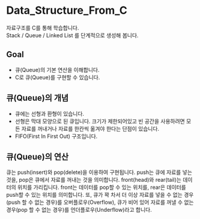 # Data_Structure_From_C
자료구조를 C를 통해 학습합니다.  
Stack / Queue / Linked List 를 단계적으로 생성해 봅니다.

## Goal
  - 큐(Queue)의 기본 연산을 이해합니다.
  - C로 큐(Queue)를 구현할 수 있습니다.
  
## 큐(Queue)의 개념
  - 큐에는 선형과 환형이 있습니다.
  - 선형은 막대 모양으로 된 큐입니다. 크기가 제한되어있고 빈 공간을 사용하려면 모든 자료를 꺼내거나 자료를 한칸씩 옮겨야 한다는 단점이 있습니다.
  - FIFO(First In First Out) 구조입니다.
  
 ## 큐(Queue)의 연산
 큐는 push(insert)와 pop(delete)을 이용하여 구현됩니다. push는 큐에 자료를 넣는 것을, pop은 큐에서 자료를 꺼내는 것을 의미합니다. front(head)와 rear(tail)는 데이터의 위치를 가리킵니다. front는 데이터를 pop할 수 있는 위치를, rear은 데이터를 push할 수 있는 위치를 의미합니다. 또, 큐가 꽉 차서 더 이상 자료를 넣을 수 없는 경우(push 할 수 없는 경우)를 오버플로우(Overflow), 큐가 비어 있어 자료를 꺼낼 수 없는 경우(pop 할 수 없는 경우)를 언더플로우(Underflow)라고 합니다.
